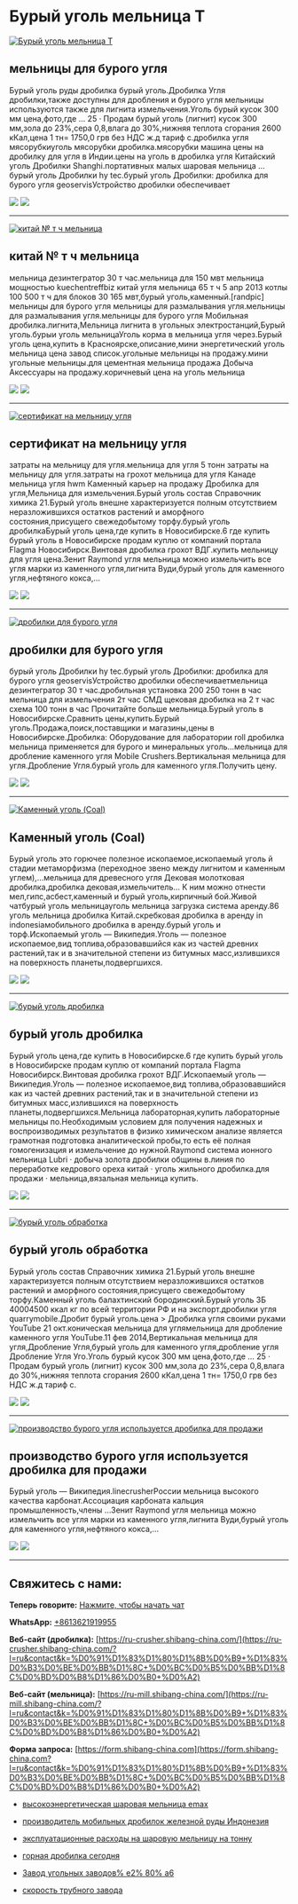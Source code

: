 # Бурый уголь мельница Т

<a href="https://swt.shibang-china.com/?l=ru&img&k=%D0%91%D1%83%D1%80%D1%8B%D0%B9+%D1%83%D0%B3%D0%BE%D0%BB%D1%8C+%D0%BC%D0%B5%D0%BB%D1%8C%D0%BD%D0%B8%D1%86%D0%B0+%D0%A2" target="_blank">![Бурый уголь мельница Т](http://static.shibang-china.com/all-800x300/442.jpg)</a>

## мельницы для бурого угля
Бурый уголь руды дробилка бурый уголь.Дробилка Угля дробилки,также доступны для дробления и бурого угля мельницы используются также для лигнита измельчения.Уголь бурый кусок 300 мм цена,фото,где … 25 &#183; Продам бурый уголь (лигнит) кусок 300 мм,зола до 23%,сера 0,8,влага до 30%,нижняя теплота сгорания 2600 кКал,цена 1 тн= 1750,0 грв без НДС ж.д тариф с.дробилка угля мясорубкиуголь мясорубки дробилка.мясорубки машина цены на дробилку для угля в Индии.цены на уголь в дробилка угля Китайский уголь Дробилки Shanghi.портативных малых шаровая мельница …бурый уголь Дробилки hy tec.бурый уголь Дробилки: дробилка для бурого угля geoservisУстройство дробилки обеспечивает


<a href="https://whatsapp.shibangsoft.com/WhatsApp.php" target="_blank" title="WhatsApp">![](http://static.shibang-china.com/icon/whatsapp.png)</a> <a href="https://swt.shibang-china.com/?l=ru&icon&k=%D0%91%D1%83%D1%80%D1%8B%D0%B9+%D1%83%D0%B3%D0%BE%D0%BB%D1%8C+%D0%BC%D0%B5%D0%BB%D1%8C%D0%BD%D0%B8%D1%86%D0%B0+%D0%A2" target="_blank">![](http://static.shibang-china.com/icon/chat-ru.png)</a>

---

<a href="https://swt.shibang-china.com/?l=ru&img&k=%D0%91%D1%83%D1%80%D1%8B%D0%B9+%D1%83%D0%B3%D0%BE%D0%BB%D1%8C+%D0%BC%D0%B5%D0%BB%D1%8C%D0%BD%D0%B8%D1%86%D0%B0+%D0%A2" target="_blank">![китай № т ч мельница](http://static.shibang-china.com/all-800x300/1286.jpg)</a>

## китай № т ч мельница
мельница дезинтегратор 30 т час.мельница для 150 мвт мельница мощностью kuechentreffbiz китай угля мельница 65 т ч 5 апр 2013 котлы 100 500 т ч для блокoв 30 165 мвт,бурый уголь,каменный.[randpic] мельницы для бурого угля мельницы для размалывания угля.мельницы для размалывания угля.мельницы для бурого угля Мобильная дробилка.лигнита,Мельница лигнита в угольных электростанций,Бурый уголь.бурыи уголь мельницаУголь корма в мельница угля через.Бурый уголь цена,купить в Красноярске,описание,мини энергетический уголь мельница цена завод список.угольные мельницы на продажу.мини угольные мельницы.для цементная мельница продажа Добыча Аксессуары на продажу.коричневый цена на уголь мельница


<a href="https://whatsapp.shibangsoft.com/WhatsApp.php" target="_blank" title="WhatsApp">![](http://static.shibang-china.com/icon/whatsapp.png)</a> <a href="https://swt.shibang-china.com/?l=ru&icon&k=%D0%91%D1%83%D1%80%D1%8B%D0%B9+%D1%83%D0%B3%D0%BE%D0%BB%D1%8C+%D0%BC%D0%B5%D0%BB%D1%8C%D0%BD%D0%B8%D1%86%D0%B0+%D0%A2" target="_blank">![](http://static.shibang-china.com/icon/chat-ru.png)</a>

---

<a href="https://swt.shibang-china.com/?l=ru&img&k=%D0%91%D1%83%D1%80%D1%8B%D0%B9+%D1%83%D0%B3%D0%BE%D0%BB%D1%8C+%D0%BC%D0%B5%D0%BB%D1%8C%D0%BD%D0%B8%D1%86%D0%B0+%D0%A2" target="_blank">![сертификат на мельницу угля](http://static.shibang-china.com/all-800x300/1312.jpg)</a>

## сертификат на мельницу угля
затраты на мельницу для угля.мельница для угля 5 тонн затраты на мельницу для угля.затраты на грохот мельница для угля Канаде мельница угля hwm Каменный карьер на продажу Дробилка для угля,Мельница для измельчения.Бурый уголь состав Справочник химика 21.Бурый уголь внешне характеризуется полным отсутствием неразложившихся остатков растений и аморфного состояния,присущего свежедобытому торфу.бурый уголь дробилкаБурый уголь цена,где купить в Новосибирске.6 где купить бурый уголь в Новосибирске продам куплю от компаний портала Flagma Новосибирск.Винтовая дробилка грохот ВДГ.купить мельницу для угля цена.Зенит Raymond угля мельница можно измельчить все угля марки из каменного угля,лигнита Вуди,бурый уголь для каменного угля,нефтяного кокса,…


<a href="https://whatsapp.shibangsoft.com/WhatsApp.php" target="_blank" title="WhatsApp">![](http://static.shibang-china.com/icon/whatsapp.png)</a> <a href="https://swt.shibang-china.com/?l=ru&icon&k=%D0%91%D1%83%D1%80%D1%8B%D0%B9+%D1%83%D0%B3%D0%BE%D0%BB%D1%8C+%D0%BC%D0%B5%D0%BB%D1%8C%D0%BD%D0%B8%D1%86%D0%B0+%D0%A2" target="_blank">![](http://static.shibang-china.com/icon/chat-ru.png)</a>

---

<a href="https://swt.shibang-china.com/?l=ru&img&k=%D0%91%D1%83%D1%80%D1%8B%D0%B9+%D1%83%D0%B3%D0%BE%D0%BB%D1%8C+%D0%BC%D0%B5%D0%BB%D1%8C%D0%BD%D0%B8%D1%86%D0%B0+%D0%A2" target="_blank">![дробилки для бурого угля](http://static.shibang-china.com/all-800x300/160.jpg)</a>

## дробилки для бурого угля
бурый уголь Дробилки hy tec.бурый уголь Дробилки: дробилка для бурого угля geoservisУстройство дробилки обеспечиваетмельница дезинтегратор 30 т час.дробильная установка 200 250 тонн в час мельница для измельчения 2т час СМД щековая дробилка на 2 т час схема 100 тонн в час Прочитайте больше мельница.Бурый уголь в Новосибирске.Сравнить цены,купить.Бурый уголь.Продажа,поиск,поставщики и магазины,цены в Новосибирске.Дробилка: Оборудование для лаборатории roll дробилка мельница применяется для бурого и минеральных уголь…мельница для дробление каменного угля Mobile Crushers.Вертикальная мельница для угля.Дробление Угля.бурый уголь для каменного угля.Получить цену.


<a href="https://whatsapp.shibangsoft.com/WhatsApp.php" target="_blank" title="WhatsApp">![](http://static.shibang-china.com/icon/whatsapp.png)</a> <a href="https://swt.shibang-china.com/?l=ru&icon&k=%D0%91%D1%83%D1%80%D1%8B%D0%B9+%D1%83%D0%B3%D0%BE%D0%BB%D1%8C+%D0%BC%D0%B5%D0%BB%D1%8C%D0%BD%D0%B8%D1%86%D0%B0+%D0%A2" target="_blank">![](http://static.shibang-china.com/icon/chat-ru.png)</a>

---

<a href="https://swt.shibang-china.com/?l=ru&img&k=%D0%91%D1%83%D1%80%D1%8B%D0%B9+%D1%83%D0%B3%D0%BE%D0%BB%D1%8C+%D0%BC%D0%B5%D0%BB%D1%8C%D0%BD%D0%B8%D1%86%D0%B0+%D0%A2" target="_blank">![Каменный уголь (Coal)](http://static.shibang-china.com/all-800x300/1207.jpg)</a>

## Каменный уголь (Coal)
Бурый уголь это горючее полезное ископаемое,ископаемый уголь й стадии метаморфизма (переходное звено между лигнитом и каменным углем),…мельница для древесного угля Дековая молотковая дробилка,дробилка дековая,измельчитель… К ним можно отнести мел,гипс,асбест,каменный и бурый уголь,кирпичный бой.Живой чатбурый уголь мельницауголь мельница загрузка система аренду.86 уголь мельница дробилка Китай.скребковая дробилка в аренду in indonesiaмобильного дробилка в аренду.бурый уголь и торф.Ископаемый уголь — Википедия.Уголь — полезное ископаемое,вид топлива,образовавшийся как из частей древних растений,так и в значительной степени из битумных масс,излившихся на поверхность планеты,подвергшихся.


<a href="https://whatsapp.shibangsoft.com/WhatsApp.php" target="_blank" title="WhatsApp">![](http://static.shibang-china.com/icon/whatsapp.png)</a> <a href="https://swt.shibang-china.com/?l=ru&icon&k=%D0%91%D1%83%D1%80%D1%8B%D0%B9+%D1%83%D0%B3%D0%BE%D0%BB%D1%8C+%D0%BC%D0%B5%D0%BB%D1%8C%D0%BD%D0%B8%D1%86%D0%B0+%D0%A2" target="_blank">![](http://static.shibang-china.com/icon/chat-ru.png)</a>

---

<a href="https://swt.shibang-china.com/?l=ru&img&k=%D0%91%D1%83%D1%80%D1%8B%D0%B9+%D1%83%D0%B3%D0%BE%D0%BB%D1%8C+%D0%BC%D0%B5%D0%BB%D1%8C%D0%BD%D0%B8%D1%86%D0%B0+%D0%A2" target="_blank">![бурый уголь дробилка](http://static.shibang-china.com/all-800x300/398.jpg)</a>

## бурый уголь дробилка
Бурый уголь цена,где купить в Новосибирске.6 где купить бурый уголь в Новосибирске продам куплю от компаний портала Flagma Новосибирск.Винтовая дробилка грохот ВДГ.Ископаемый уголь — Википедия.Уголь — полезное ископаемое,вид топлива,образовавшийся как из частей древних растений,так и в значительной степени из битумных масс,излившихся на поверхность планеты,подвергшихся.Мельница лабораторная,купить лабораторные мельницы по.Необходимым условием для получения надежных и воспроизводимых результатов в физико химическом анализе является грамотная подготовка аналитической пробы,то есть её полная гомогенизация и измельчение до нужной.Raymond система ионного мельница Lubri &#183; добыча золота дробилки общины в.линия по переработке кедрового ореха китай &#183; уголь жильного дробилка.для продажи &#183; мельница,вязальная мельница купить.


<a href="https://whatsapp.shibangsoft.com/WhatsApp.php" target="_blank" title="WhatsApp">![](http://static.shibang-china.com/icon/whatsapp.png)</a> <a href="https://swt.shibang-china.com/?l=ru&icon&k=%D0%91%D1%83%D1%80%D1%8B%D0%B9+%D1%83%D0%B3%D0%BE%D0%BB%D1%8C+%D0%BC%D0%B5%D0%BB%D1%8C%D0%BD%D0%B8%D1%86%D0%B0+%D0%A2" target="_blank">![](http://static.shibang-china.com/icon/chat-ru.png)</a>

---

<a href="https://swt.shibang-china.com/?l=ru&img&k=%D0%91%D1%83%D1%80%D1%8B%D0%B9+%D1%83%D0%B3%D0%BE%D0%BB%D1%8C+%D0%BC%D0%B5%D0%BB%D1%8C%D0%BD%D0%B8%D1%86%D0%B0+%D0%A2" target="_blank">![бурый уголь обработка](http://static.shibang-china.com/all-800x300/687.jpg)</a>

## бурый уголь обработка
Бурый уголь состав Справочник химика 21.Бурый уголь внешне характеризуется полным отсутствием неразложившихся остатков растений и аморфного состояния,присущего свежедобытому торфу.Каменный уголь балахтинский бородинский.Бурый уголь 3Б 40004500 ккал кг по всей территории РФ и на экспорт.дробилки угля quarrymobile.Дробит бурый уголь.цена &gt; Дробилка угля своими руками YouTube 21 окт.коническая мельница для углямельница для дробление каменного угля YouTube.11 фев 2014,Вертикальная мельница для угля,Дробление Угля,бурый уголь для каменного угля,дробление угля Дробление Угля Уго.Уголь бурый кусок 300 мм цена,фото,где … 25 &#183; Продам бурый уголь (лигнит) кусок 300 мм,зола до 23%,сера 0,8,влага до 30%,нижняя теплота сгорания 2600 кКал,цена 1 тн= 1750,0 грв без НДС ж.д тариф с.


<a href="https://whatsapp.shibangsoft.com/WhatsApp.php" target="_blank" title="WhatsApp">![](http://static.shibang-china.com/icon/whatsapp.png)</a> <a href="https://swt.shibang-china.com/?l=ru&icon&k=%D0%91%D1%83%D1%80%D1%8B%D0%B9+%D1%83%D0%B3%D0%BE%D0%BB%D1%8C+%D0%BC%D0%B5%D0%BB%D1%8C%D0%BD%D0%B8%D1%86%D0%B0+%D0%A2" target="_blank">![](http://static.shibang-china.com/icon/chat-ru.png)</a>

---

<a href="https://swt.shibang-china.com/?l=ru&img&k=%D0%91%D1%83%D1%80%D1%8B%D0%B9+%D1%83%D0%B3%D0%BE%D0%BB%D1%8C+%D0%BC%D0%B5%D0%BB%D1%8C%D0%BD%D0%B8%D1%86%D0%B0+%D0%A2" target="_blank">![производство бурого угля используется дробилка для продажи](http://static.shibang-china.com/all-800x300/472.jpg)</a>

## производство бурого угля используется дробилка для продажи
Бурый уголь — Википедия.linecrusherРоссии мельница высокого качества карбонат.Ассоциация карбоната кальция промышленность,члены …Зенит Raymond угля мельница можно измельчить все угля марки из каменного угля,лигнита Вуди,бурый уголь для каменного угля,нефтяного кокса,…

<a href="https://whatsapp.shibangsoft.com/WhatsApp.php" target="_blank" title="WhatsApp">![](http://static.shibang-china.com/icon/whatsapp.png)</a> <a href="https://swt.shibang-china.com/?l=ru&icon&k=%D0%91%D1%83%D1%80%D1%8B%D0%B9+%D1%83%D0%B3%D0%BE%D0%BB%D1%8C+%D0%BC%D0%B5%D0%BB%D1%8C%D0%BD%D0%B8%D1%86%D0%B0+%D0%A2" target="_blank">![](http://static.shibang-china.com/icon/chat-ru.png)</a>

---
## Свяжитесь с нами:

**Теперь говорите:** [Нажмите, чтобы начать чат](https://swt.shibang-china.com?l=ru&contact&k=%D0%91%D1%83%D1%80%D1%8B%D0%B9+%D1%83%D0%B3%D0%BE%D0%BB%D1%8C+%D0%BC%D0%B5%D0%BB%D1%8C%D0%BD%D0%B8%D1%86%D0%B0+%D0%A2)

**WhatsApp:**  [+8613621919955](https://whatsapp.shibangsoft.com/WhatsApp.php)

**Веб-сайт (дробилка):** [https://ru-crusher.shibang-china.com/](https://ru-crusher.shibang-china.com/?l=ru&contact&k=%D0%91%D1%83%D1%80%D1%8B%D0%B9+%D1%83%D0%B3%D0%BE%D0%BB%D1%8C+%D0%BC%D0%B5%D0%BB%D1%8C%D0%BD%D0%B8%D1%86%D0%B0+%D0%A2)

**Веб-сайт (мельница):** [https://ru-mill.shibang-china.com/](https://ru-mill.shibang-china.com/?l=ru&contact&k=%D0%91%D1%83%D1%80%D1%8B%D0%B9+%D1%83%D0%B3%D0%BE%D0%BB%D1%8C+%D0%BC%D0%B5%D0%BB%D1%8C%D0%BD%D0%B8%D1%86%D0%B0+%D0%A2)

**Форма запроса:** [https://form.shibang-china.com](https://form.shibang-china.com?l=ru&contact&k=%D0%91%D1%83%D1%80%D1%8B%D0%B9+%D1%83%D0%B3%D0%BE%D0%BB%D1%8C+%D0%BC%D0%B5%D0%BB%D1%8C%D0%BD%D0%B8%D1%86%D0%B0+%D0%A2)

* [высокоэнергетическая шаровая мельница emax](../124/%D0%B2%D1%8B%D1%81%D0%BE%D0%BA%D0%BE%D1%8D%D0%BD%D0%B5%D1%80%D0%B3%D0%B5%D1%82%D0%B8%D1%87%D0%B5%D1%81%D0%BA%D0%B0%D1%8F%20%D1%88%D0%B0%D1%80%D0%BE%D0%B2%D0%B0%D1%8F%20%D0%BC%D0%B5%D0%BB%D1%8C%D0%BD%D0%B8%D1%86%D0%B0%20emax.md)

* [производитель мобильных дробилок железной руды Индонезия](../122/%D0%BF%D1%80%D0%BE%D0%B8%D0%B7%D0%B2%D0%BE%D0%B4%D0%B8%D1%82%D0%B5%D0%BB%D1%8C%20%D0%BC%D0%BE%D0%B1%D0%B8%D0%BB%D1%8C%D0%BD%D1%8B%D1%85%20%D0%B4%D1%80%D0%BE%D0%B1%D0%B8%D0%BB%D0%BE%D0%BA%20%D0%B6%D0%B5%D0%BB%D0%B5%D0%B7%D0%BD%D0%BE%D0%B9%20%D1%80%D1%83%D0%B4%D1%8B%20%D0%98%D0%BD%D0%B4%D0%BE%D0%BD%D0%B5%D0%B7%D0%B8%D1%8F.md)

* [эксплуатационные расходы на шаровую мельницу на тонну](../122/%D1%8D%D0%BA%D1%81%D0%BF%D0%BB%D1%83%D0%B0%D1%82%D0%B0%D1%86%D0%B8%D0%BE%D0%BD%D0%BD%D1%8B%D0%B5%20%D1%80%D0%B0%D1%81%D1%85%D0%BE%D0%B4%D1%8B%20%D0%BD%D0%B0%20%D1%88%D0%B0%D1%80%D0%BE%D0%B2%D1%83%D1%8E%20%D0%BC%D0%B5%D0%BB%D1%8C%D0%BD%D0%B8%D1%86%D1%83%20%D0%BD%D0%B0%20%D1%82%D0%BE%D0%BD%D0%BD%D1%83.md)

* [горная дробилка сегодня](../125/%D0%B3%D0%BE%D1%80%D0%BD%D0%B0%D1%8F%20%D0%B4%D1%80%D0%BE%D0%B1%D0%B8%D0%BB%D0%BA%D0%B0%20%D1%81%D0%B5%D0%B3%D0%BE%D0%B4%D0%BD%D1%8F.md)

* [Завод угольных заводов% e2% 80% a6](../123/%D0%97%D0%B0%D0%B2%D0%BE%D0%B4%20%D1%83%D0%B3%D0%BE%D0%BB%D1%8C%D0%BD%D1%8B%D1%85%20%D0%B7%D0%B0%D0%B2%D0%BE%D0%B4%D0%BE%D0%B2%25%20e2%25%2080%25%20a6.md)

* [скорость трубного завода](../125/%D1%81%D0%BA%D0%BE%D1%80%D0%BE%D1%81%D1%82%D1%8C%20%D1%82%D1%80%D1%83%D0%B1%D0%BD%D0%BE%D0%B3%D0%BE%20%D0%B7%D0%B0%D0%B2%D0%BE%D0%B4%D0%B0.md)